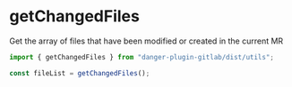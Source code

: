 # getChangedFiles

Get the array of files that have been modified or created in the current MR

```javascript
import { getChangedFiles } from "danger-plugin-gitlab/dist/utils";

const fileList = getChangedFiles();
```
